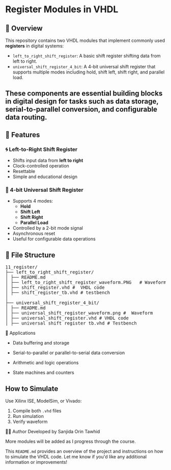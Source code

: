 # Register Modules in VHDL

## 📘 Overview

This repository contains two VHDL modules that implement commonly used **registers** in digital systems:

- `left_to_right_shift_register`: A basic shift register shifting data from left to right.
- `universal_shift_register_4_bit`: A 4-bit universal shift register that supports multiple modes including hold, shift left, shift right, and parallel load.

These components are essential building blocks in digital design for tasks such as data storage, serial-to-parallel conversion, and configurable data routing.
---
## 🔧 Features

### 🌀 Left-to-Right Shift Register
- Shifts input data from **left to right**
- Clock-controlled operation
- Resettable
- Simple and educational design

### 🔁 4-bit Universal Shift Register
- Supports 4 modes:
  - **Hold**
  - **Shift Left**
  - **Shift Right**
  - **Parallel Load**
- Controlled by a 2-bit mode signal
- Asynchronous reset
- Useful for configurable data operations


## 📁 File Structure
<pre>
11_register/
├── left_to_right_shift_register/
│ ├── README.md
│ ├── left_to_right_shift_register_waveform.PNG   # Waveform
│ ├── shift_register.vhd #  VHDL code
│ ├── shift_register_tb.vhd # testbench
│
├── universal_shift_register_4_bit/
│ ├── README.md
│ ├── universal_shift_register_waveform.png #  Waveform
│ ├── universal_shift_register.vhd # VHDL code
│ ├── universal_shift_register_tb.vhd # Testbench
</pre>

🧠 Applications
  - Data buffering and storage

  - Serial-to-parallel or parallel-to-serial data conversion

  - Arithmetic and logic operations

  - State machines and counters


## How to Simulate
Use Xilinx ISE, ModelSim, or Vivado:
1. Compile both `.vhd` files
2. Run simulation
3. Verify waveform


🙋‍♀️ Author Developed by Sanjida Orin Tawhid

More modules will be added as I progress through the course.

This `README.md` provides an overview of the project and instructions on how to simulate the VHDL code. 
Let me know if you'd like any additional information or improvements!
